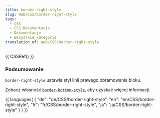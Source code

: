 ```yaml
---
title: border-right-style
slug: Web/CSS/border-right-style
tags:
  - CSS
  - CSS:Dokumentacje
  - Dokumentacje
  - Wszystkie_kategorie
translation_of: Web/CSS/border-right-style
---
```

{{ CSSRef() }}

### Podsumowanie

`border-right-style` ustawia styl linii prawego obramowania bloku.

Zobacz własność [`border-bottom-style`](/pl/CSS/border-bottom-style "pl/CSS/border-bottom-style"), aby uzyskać więcej informacji.

{{ languages( { "de": "de/CSS/border-right-style", "en": "en/CSS/border-right-style", "fr": "fr/CSS/border-right-style", "ja": "ja/CSS/border-right-style" } ) }}
